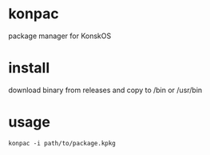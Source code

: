 # konpac
package manager for KonskOS
# install
download binary from releases and copy to /bin or /usr/bin
# usage
```konpac -i path/to/package.kpkg```
